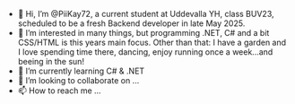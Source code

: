 - 👋 Hi, I’m @PiiKay72, a current student at Uddevalla YH, class BUV23, scheduled to be a fresh Backend developer in late May 2025.
- 👀 I’m interested in many things, but programming .NET, C# and a bit CSS/HTML is this years main focus. Other than that: I have a garden and I love spending time there, dancing, enjoy running once a week...and beeing in the sun!
- 🌱 I’m currently learning C# & .NET
- 💞️ I’m looking to collaborate on ...
- 📫 How to reach me ...

<!---
Pernilla72/Pernilla72 is a ✨ special ✨ repository because its `README.md` (this file) appears on your GitHub profile.
You can click the Preview link to take a look at your changes.
--->
